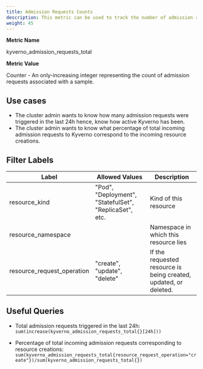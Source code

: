 ```yaml
---
title: Admission Requests Counts
description: This metric can be used to track the number of admission requests which were triggered as a part of Kyverno.
weight: 45
---
```


**Metric Name**

kyverno_admission_requests_total

**Metric Value**

Counter - An only-increasing integer representing the count of admission requests associated with a sample.

## Use cases

* The cluster admin wants to know how many admission requests were triggered in the last 24h hence, know how active Kyverno has been.
* The cluster admin wants to know what percentage of total incoming admission requests to Kyverno correspond to the incoming resource creations.

## Filter Labels

| Label                        | Allowed Values                                         | Description                                                                       |
| ---------------------------- | ------------------------------------------------------ | --------------------------------------------------------------------------------- |
| resource\_kind               | "Pod", "Deployment", "StatefulSet", "ReplicaSet", etc. | Kind of this resource                                                             |
| resource\_namespace          |                                                        | Namespace in which this resource lies                                              |
| resource\_request\_operation | "create", "update", "delete"                           | If the requested resource is being created, updated, or deleted.                   |

## Useful Queries

* Total admission requests triggered in the last 24h:<br> 
`sum(increase(kyverno_admission_requests_total{}[24h]))`

* Percentage of total incoming admission requests corresponding to resource creations:<br>
`sum(kyverno_admission_requests_total{resource_request_operation="create"})/sum(kyverno_admission_requests_total{})`